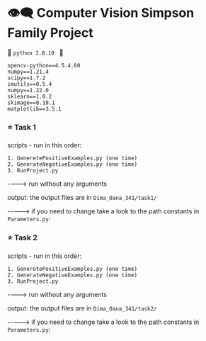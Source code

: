 # :eye_speech_bubble: Computer Vision Simpson Family Project 
:snake:	```python 3.8.10 ``` :snake:	

```
opencv-python==4.5.4.60
numpy==1.21.4
scipy==1.7.2
imutils==0.5.4
numpy==1.22.0
sklearn==1.0.2
skimage==0.19.1
matplotlib==3.5.1
```

### :star: Task 1
scripts - run in this order: 
```
1. GeneretePositiveExamples.py (one time)
2. GenerateNegativeExamples.py (one time)
3. RunProject.py
```

----> run without any arguments

output: the output files are in ```Dima_Oana_341/task1/```

-----> if you need to change take a look to the path constants in ```Parameters.py```:


### :star: Task 2
scripts - run in this order: 
```
1. GeneretePositiveExamples.py (one time)
2. GenerateNegativeExamples.py (one time)
3. RunProject.py
```

----> run without any arguments

output: the output files are in ```Dima_Oana_341/task2/```

-----> if you need to change take a look to the path constants in ```Parameters.py```: